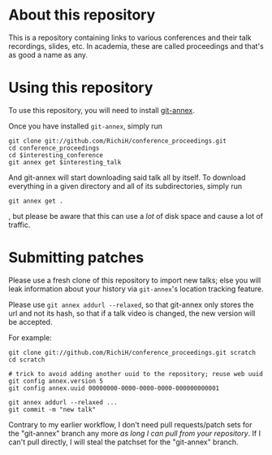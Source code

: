 About this repository
=

This is a repository containing links to various conferences and their talk recordings, slides, etc. In academia, these are called proceedings and that's as good a name as any.


Using this repository
=

To use this repository, you will need to install [git-annex](http://git-annex.branchable.com/).

Once you have installed `git-annex`, simply run

    git clone git://github.com/RichiH/conference_proceedings.git
    cd conference_proceedings
    cd $interesting_conference
    git annex get $interesting_talk

And git-annex will start downloading said talk all by itself.
To download everything in a given directory and all of its subdirectories, simply run

    git annex get .

, but please be aware that this can use a *lot* of disk space and cause a lot of traffic.


Submitting patches
=

Please use a fresh clone of this repository to import new talks; else you
will leak information about your history via `git-annex`'s location
tracking feature.

Please use `git annex addurl --relaxed`, so that git-annex only stores the url
and not its hash, so that if a talk video is changed, the new version
will be accepted.

For example:

    git clone git://github.com/RichiH/conference_proceedings.git scratch
    cd scratch

    # trick to avoid adding another uuid to the repository; reuse web uuid
    git config annex.version 5
    git config annex.uuid 00000000-0000-0000-0000-000000000001

    git annex addurl --relaxed ...
    git commit -m "new talk"

Contrary to my earlier workflow, I don't need pull requests/patch sets for the "git-annex" branch any more _as long I can pull from your repository_.
If I can't pull directly, I will steal the patchset for the "git-annex" branch.


